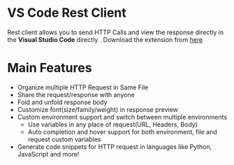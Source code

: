 # VS Code Rest Client
Rest client allows you to send HTTP Calls and view the response directly in the **Visual Studio Code** directly . Download the extension from [here](https://marketplace.visualstudio.com/items?itemName=humao.rest-client)

# Main Features

- Organize multiple HTTP Request in Same File
- Share the request/response with anyone
- Fold and unfold response body
- Customize font(size/family/weight) in response preview
- Custom environment support and switch between multiple environments
  - Use variables in any place of request(URL, Headers, Body)
  - Auto completion and hover support for both environment, file and request custom variables
- Generate code snippets for HTTP request in languages like Python, JavaScript and more!
